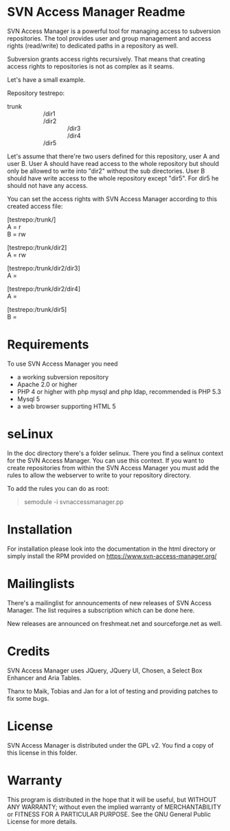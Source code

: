 SVN Access Manager Readme
=========================

SVN Access Manager is a powerful tool for managing access to subversion 
repositories. The tool provides user and group management and access 
rights (read/write) to dedicated paths in a repository as well.

Subversion grants access rights recursively. That means that creating
access rights to repositories is not as complex as it seams.

Let's have a small example.

Repository testrepo:

trunk  
      /dir1  
      /dir2  
          /dir3  
          /dir4  
      /dir5  

Let's assume that there're two users defined for this repository, user A and
user B. User A should have read access to the whole repository but should only
be allowed to write into "dir2" without the sub directories. User B should have
write access to the whole repository except "dir5". For dir5 he should not have
any access.

You can set the access rights with SVN Access Manager according to this created
access file:

[testrepo:/trunk/]  
A = r  
B = rw  
 
[testrepo:/trunk/dir2]  
A = rw  
 
[testrepo:/trunk/dir2/dir3]  
A =  
 
[testrepo:/trunk/dir2/dir4]  
A =  
 
[testrepo:/trunk/dir5]  
B =  
 


Requirements
============

To use SVN Access Manager you need

- a working subversion repository
- Apache 2.0 or higher
- PHP 4 or higher with php mysql and php ldap,
  recommended is PHP 5.3
- Mysql 5
- a web browser supporting HTML 5



seLinux
========

In the doc directory there's a folder selinux. There you find a selinux context
for the SVN Access Manager. You can use this context. If you want to create
repositories from within the SVN Access Manager you must add the rules to
allow the webserver to write to your repository directory.

To add the rules you can do as root:
> semodule -i svnaccessmanager.pp



Installation
============

For installation please look into the documentation in the html directory or
simply install the RPM provided on 
https://www.svn-access-manager.org/



Mailinglists
============

There's a mailinglist for announcements of new releases of SVN Access Manager.
The list requires a subscription which can be done here.

New releases are announced on freshmeat.net and sourceforge.net as well.



Credits
=======

SVN Access Manager uses JQuery, JQuery UI, Chosen, a Select Box Enhancer and 
Aria Tables. 

Thanx to Maik, Tobias and Jan for a lot of testing and providing patches
to fix some bugs.



License
=======

SVN Access Manager is distributed under the GPL v2. You find a copy
of this license in this folder.



Warranty
========

This program is distributed in the hope that it will be useful,
but WITHOUT ANY WARRANTY; without even the implied warranty of
MERCHANTABILITY or FITNESS FOR A PARTICULAR PURPOSE.  See the
GNU General Public License for more details.



